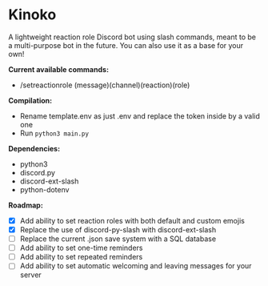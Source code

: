 # Kinoko
A lightweight reaction role Discord bot using slash commands, meant to be a multi-purpose bot in the future. You can also use it as a base for your own!

**Current available commands:**
- /setreactionrole (message)(channel)(reaction)(role)

**Compilation:**
- Rename template.env as just .env and replace the token inside by a valid one
- Run ```python3 main.py```

**Dependencies:**
- python3
- discord.py
- discord-ext-slash
- python-dotenv

**Roadmap:**
- [x] Add ability to set reaction roles with both default and custom emojis  
- [x] Replace the use of discord-py-slash with discord-ext-slash 
- [ ] Replace the current .json save system with a SQL database
- [ ] Add ability to set one-time reminders
- [ ] Add ability to set repeated reminders
- [ ] Add ability to set automatic welcoming and leaving messages for your server
